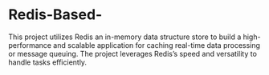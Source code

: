 # Redis-Based-
This project utilizes Redis an in-memory data structure store to build a high-performance and scalable application for caching real-time data processing or message queuing. The project leverages Redis’s speed and versatility to handle tasks efficiently. 
